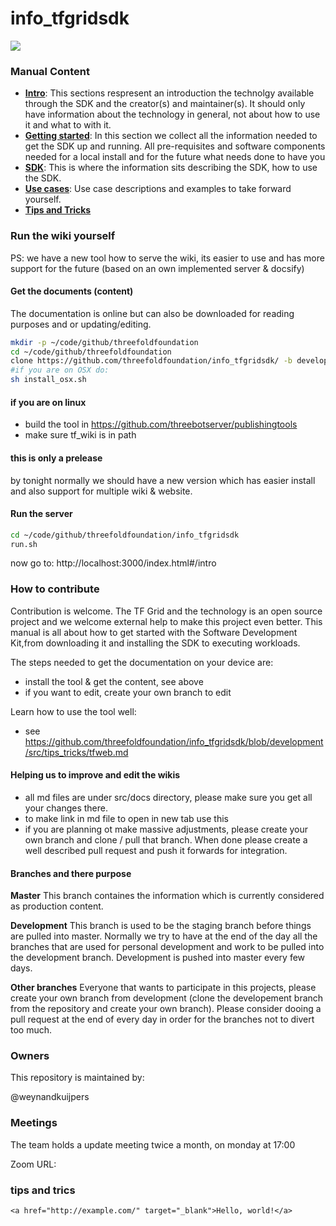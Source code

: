 # info_tfgridsdk

![](img/intro.png)

### Manual Content

- [**Intro**](src/intro/README.md): This sections respresent an introduction the technolgy available through the SDK and the creator(s) and maintainer(s).  It should only have information about the technology in general, not about how to use it and what to with it.
- [**Getting started**](src/gettingstarted/README.md):  In this section we collect all the information needed to get the SDK up and running.  All pre-requisites and software components needed for a local install and for the future what needs done to have you
- [**SDK**](src/sdk/README.md): This is where the information sits describing the SDK, how to use the SDK. 
- [**Use cases**](src/usecases/README.md): Use case descriptions and examples to take forward yourself. 
- [**Tips and Tricks**](src/tips_tricks)


### Run the wiki yourself

PS: we have a new tool how to serve the wiki, its easier to use and has more support for the future (based on an own implemented server & docsify)

#### Get the documents (content)

The documentation is online but can also be downloaded for reading purposes and or updating/editing. 

```bash
mkdir -p ~/code/github/threefoldfoundation
cd ~/code/github/threefoldfoundation
clone https://github.com/threefoldfoundation/info_tfgridsdk/ -b development
#if you are on OSX do:
sh install_osx.sh
```

#### if you are on linux

- build the tool in https://github.com/threebotserver/publishingtools
- make sure tf_wiki is in path

#### this is only a prelease

by tonight normally we should have a new version which has easier install and also support for multiple wiki & website.

#### Run the server

```bash
cd ~/code/github/threefoldfoundation/info_tfgridsdk
run.sh
```

now go to: http://localhost:3000/index.html#/intro

### How to contribute

Contribution is welcome.  The TF Grid and the technology is an open source project and we welcome external help to make this project even better.  This manual is all about how to get started with the Software Development Kit,from downloading it and installing the SDK to executing workloads.

The steps needed to get the documentation on your device are:
- install the tool & get the content, see above
- if you want to edit, create your own branch to edit

Learn how to use the tool well:

- see https://github.com/threefoldfoundation/info_tfgridsdk/blob/development/src/tips_tricks/tfweb.md


#### Helping us to improve and edit the wikis

- all md files are under src/docs directory, please make sure you get all your changes there.
- to make link in md file to open in new tab use this 
- if you are planning ot make massive adjustments, please create your own branch and  clone / pull that branch.  When done please create a well described pull request and push it forwards for integration.

#### Branches and there purpose

**Master** This branch containes the information which is currently considered as production content.

**Development** This branch is used to be the staging branch before things are pulled into master.  Normally we try to have at the end of the day all the branches that are used for personal development and work to be pulled into the development branch.  Development is pushed into master every few days.

**Other branches**  Everyone that wants to participate in this projects, please create your own branch from development (clone the developement branch from the repository and create your own branch).  Please consider dooing a pull request at the end of every day in order for the branches not to divert too much.


### Owners

This repository is maintained by:

@weynandkuijpers

### Meetings
The team holds a update meeting twice a month, on monday at 17:00

<!-- TODO: create and enter a zoon link for the meeting -->
Zoom URL: 

### tips and trics

```
<a href="http://example.com/" target="_blank">Hello, world!</a>
```


